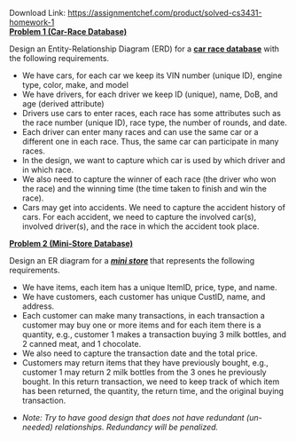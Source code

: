 Download Link: https://assignmentchef.com/product/solved-cs3431-homework-1
<br>
<strong><u>Problem 1 (Car-Race Database)</u></strong>

Design an Entity-Relationship Diagram (ERD) for a <strong><u>car race database</u></strong> with the following requirements.

<ul>

 <li>We have cars, for each car we keep its VIN number (unique ID), engine type, color, make, and model</li>

 <li>We have drivers, for each driver we keep ID (unique), name, DoB, and age (derived attribute)</li>

 <li>Drivers use cars to enter races, each race has some attributes such as the race number (unique ID), race type, the number of rounds, and date.</li>

 <li>Each driver can enter many races and can use the same car or a different one in each race. Thus, the same car can participate in many races.</li>

 <li>In the design, we want to capture which car is used by which driver and in which race.</li>

 <li>We also need to capture the winner of each race (the driver who won the race) and the winning time (the time taken to finish and win the race).</li>

 <li>Cars may get into accidents. We need to capture the accident history of cars. For each accident, we need to capture the involved car(s), involved driver(s), and the race in which the accident took place.</li>

</ul>




<strong><u>Problem 2 (Mini-Store Database) </u></strong>

Design an ER diagram for a <strong><em><u>mini store</u> </em></strong>that represents the following requirements.

<ul>

 <li>We have items, each item has a unique ItemID, price, type, and name.</li>

 <li>We have customers, each customer has unique CustID, name, and address.</li>

 <li>Each customer can make many transactions, in each transaction a customer may buy one or more items and for each item there is a quantity, e.g., customer 1 makes a transaction buying 3 milk bottles, and 2 canned meat, and 1 chocolate.</li>

 <li>We also need to capture the transaction date and the total price.</li>

 <li>Customers may return items that they have previously bought, e.g., customer 1 may return 2 milk bottles from the 3 ones he previously bought. In this return transaction, we need to keep track of which item has been returned, the quantity, the return time, and the original buying transaction.</li>

</ul>







<ul>

 <li><em>Note: Try to have good design that does not have redundant (un-needed) relationships. Redundancy will be penalized.</em></li>

</ul>








